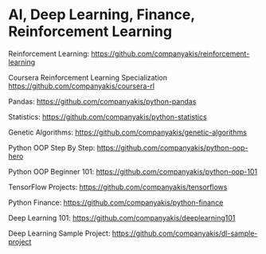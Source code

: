 # AI, Deep Learning, Finance, Reinforcement Learning

Reinforcement Learning:
https://github.com/companyakis/reinforcement-learning

Coursera Reinforcement Learning Specialization
https://github.com/companyakis/coursera-rl

Pandas:
https://github.com/companyakis/python-pandas

Statistics:
https://github.com/companyakis/python-statistics

Genetic Algorithms:
https://github.com/companyakis/genetic-algorithms

Python OOP Step By Step:
https://github.com/companyakis/python-oop-hero

Python OOP Beginner 101:
https://github.com/companyakis/python-oop-101

TensorFlow Projects:
https://github.com/companyakis/tensorflows

Python Finance:
https://github.com/companyakis/python-finance

Deep Learning 101:
https://github.com/companyakis/deeplearning101

Deep Learning Sample Project:
https://github.com/companyakis/dl-sample-project
